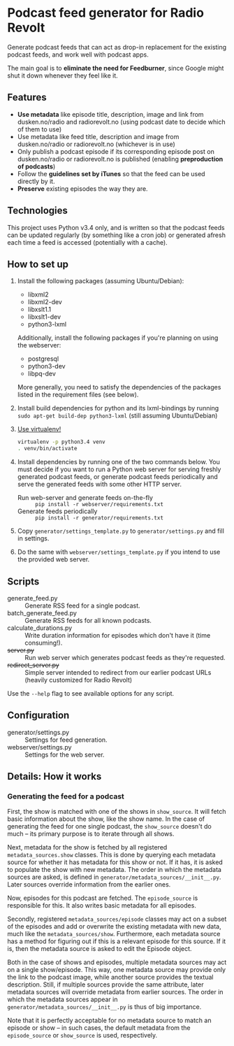 # Podcast feed generator for Radio Revolt #

Generate podcast feeds that can act as drop-in replacement for the existing podcast feeds, and work well with podcast apps.

The main goal is to **eliminate the need for Feedburner**, since Google might shut it down whenever they feel like it.


## Features ##

* **Use metadata** like episode title, description, image and link from dusken.no/radio and radiorevolt.no (using podcast date to decide which of them to use)
* Use metadata like feed title, description and image from dusken.no/radio or radiorevolt.no (whichever is in use)
* Only publish a podcast episode if its corresponding episode post on dusken.no/radio or radiorevolt.no is published (enabling **preproduction of podcasts**)
* Follow the **guidelines set by iTunes** so that the feed can be used directly by it.
* **Preserve** existing episodes the way they are.


## Technologies ##

This project uses Python v3.4 only, and is written so that the podcast feeds can be updated regularly (by something like
 a cron job) or generated afresh each time a feed is accessed (potentially with a cache).


## How to set up ##

1. Install the following packages (assuming Ubuntu/Debian):

    * libxml2
    * libxml2-dev
    * libxslt1.1
    * libxslt1-dev
    * python3-lxml

    Additionally, install the following packages if you're planning on using the webserver:

    * postgresql
    * python3-dev
    * libpq-dev

    More generally, you need to satisfy the dependencies of the packages listed in the requirement files (see below).

2. Install build dependencies for python and its lxml-bindings by running `sudo apt-get build-dep python3-lxml` (still assuming Ubuntu/Debian)

3. [Use virtualenv!](https://iamzed.com/2009/05/07/a-primer-on-virtualenv/)

   ```bash
   virtualenv -p python3.4 venv
   . venv/bin/activate
   ```

4. Install dependencies by running one of the two commands below. You must decide if you want to run a Python web server for serving freshly generated podcast feeds, or generate podcast feeds periodically and serve the generated feeds with some other HTTP server.
    <dl>
        <dt>Run web-server and generate feeds on-the-fly</dt>
        <dd><code>pip install -r webserver/requirements.txt</code></dd>
        <dt>Generate feeds periodically</dt>
        <dd><code>pip install -r generator/requirements.txt</code></dd>
    </dl>

5. Copy `generator/settings_template.py` to `generator/settings.py` and fill in settings.
6. Do the same with `webserver/settings_template.py` if you intend to use the provided web server.


## Scripts ##

<dl>
    <dt>generate_feed.py</dt>
    <dd>Generate RSS feed for a single podcast.</dd>
    <dt>batch_generate_feed.py</dt>
    <dd>Generate RSS feeds for all known podcasts.</dd>
    <dt>calculate_durations.py</dt>
    <dd>Write duration information for episodes which don't have it (time consuming!).</dd>
    <dt style="text-decoration: line-through">server.py</dt>
    <dd>Run web server which generates podcast feeds as they're requested.</dd>
    <dt style="text-decoration: line-through">redirect_server.py</dt>
    <dd>Simple server intended to redirect from our earlier podcast URLs (heavily customized for Radio Revolt)</dd>

</dl>

Use the `--help` flag to see available options for any script.


## Configuration ##

<dl>
    <dt>generator/settings.py</dt>
    <dd>Settings for feed generation.</dd>
    <dt>webserver/settings.py</dt>
    <dd>Settings for the web server.</dd>
</dl>


## Details: How it works ##

### Generating the feed for a podcast ###

First, the show is matched with one of the shows in `show_source`. It will fetch basic information about the show,
like the show name. In the case of generating the feed for one single podcast, the `show_source` doesn't do much –
its primary purpose is to iterate through all shows.

Next, metadata for the show is fetched by all registered `metadata_sources.show` classes. This is done by querying each
metadata source for whether it has metadata for this show or not. If it has, it is asked to populate the show with new
metadata. The order in which the metadata sources are asked, is defined in `generator/metadata_sources/__init__.py`.
Later sources override information from the earlier ones.

Now, episodes for this podcast are fetched. The `episode_source` is responsible for this.
It also writes basic metadata for all episodes.

Secondly, registered `metadata_sources/episode` classes may act on a subset of the episodes and add or overwrite the existing metadata with
new data, much like the `metadata_sources/show`. Furthermore, each metadata source has a method for figuring out if this
is a relevant episode for this source. If it is, then the metadata source is asked to edit the Episode object.

Both in the case of shows and episodes, multiple metadata sources may act on a single show/episode. This way, one
metadata source may provide only the link to the podcast image, while another source provides the textual description.
Still, if multiple sources provide the same attribute, later metadata sources will override metadata from earlier sources. The order in which the metadata sources appear
in `generator/metadata_sources/__init__.py` is thus of big importance.

Note that it is perfectly acceptable for no metadata source to match an episode or show – in such cases, the default
metadata from the `episode_source` or `show_source` is used, respectively.
